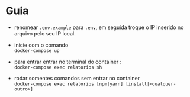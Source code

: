 # Guia

- renomear `.env.example` para `.env`, em seguida troque o IP inserido no arquivo pelo seu IP local.

* inicie com o comando  
  `docker-compose up`

* para entrar entrar no terminal do container :  
  `docker-compose exec relatorios sh`

* rodar somentes comandos sem entrar no container  
  `docker-compose exec relatorios [npm|yarn] [install|<qualquer-outro>]`
